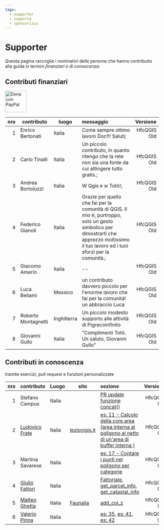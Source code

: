 ```yaml
---
tags:
  - supporter
  - supporta
  - sponsorizza
---
```


# Supporter

Questa pagina raccoglie i nominativi delle persone che hanno contribuito alla guida in termini _finanziari_ o di _conoscenza_:

## Contributi finanziari

<a href="https://www.paypal.me/pigrecoinfinito" target="_blank"><img width="70" src="https://raw.githubusercontent.com/gbvitrano/HfcQGIS/master/img/PayPal.png" class="immagonobox" Title="Dona con PayPal" alt="Dona con PayPal" /></a>

nro| contributo| luogo| messaggio | Versione
--:|-----------|------|:----------|---------:
1 | Enrico Bertonati|Italia |Come sempre ottimo lavoro Doc!!! Saluti; | HfcQGIS Old
2 | Carlo Tinalli|Italia |Un piccolo contributo, in quanto ritengo che la rete non sia una fonte da cui attingere tutto gratis.; | HfcQGIS Old
3 | Andrea Bortoluzzi|Italia |W Qgis e w Totò!; | HfcQGIS Old
4 | Federico Gianoli|Italia |Grazie per quello che fai per la comunità di QGIS. Il mio è, purtroppo, solo un gesto simbolico per dimostrarti che apprezzo moltissimo il tuo lavoro ed i tuoi sforzi per la comunità.; | HfcQGIS Old
5 | Giacomo Amerio|Italia|-- | HfcQGIS Old
6 | Luca Bellami | Messico|un contributo davvero piccolo per l'enorme lavoro che fai per la comunitá! un abbraccio Luca | HfcQGIS Old
7 | Roberto Montagnetti | Inghilterra | Un piccolo modesto supporto alle attività di Pigrecoinfinito | HfcQGIS Old
8 | Giovanni Gullo | Italia | "Complimenti Totò. Un saluto, Giovanni Gullo" | HfcQGIS Old

## Contributi in conoscenza

tramite esercizi, pull request e funzioni personalizzate

nro| contributo|Luogo | sito  |sezione | Versione
--:|-----------|------|-------|:-------|---------:
1 | Stefano Campus|Italia | |[PR update funzione concat()](https://github.com/pigreco/HfcQGIS/pull/7/commits/a106fb8564dae849536b09bbc1efe8bc32d05a2a) | HfcQGIS Old
2 | [Ludovico Frate](https://twitter.com/FrateLudovico?lang=it)|Italia|[lezionigis.it](https://www.lezionigis.it/)| [es: 11 - Calcolo della core area (area interna al poligono al netto di un'area di buffer interna )](esempi/core_area.md) | HfcQGIS Old
3 | Martina Savarese| Italia||[es: 17 - Contare i punti nel poligono per categorie](esempi/punti_in_poligoni_categorie.md) | HfcQGIS Old
4 |[Giulio Fattori](https://github.com/Korto19)| Italia||[Fattoriale](gr_funzioni/custom/custom_unico.md/#fattoriale), [get_parcel_info](gr_funzioni/custom/custom_unico.md/#get_parcel_info), [get_catastal_info](gr_funzioni/custom/custom_unico.md/#get_catastal_info) | HfcQGIS Old
5 |[Matteo Ghetta](https://github.com/ghtmtt)| Italia|[Faunalia](https://www.faunalia.eu/it/)|[add_col_z](https://hfcqgis.opendatasicilia.it/esempi/add_col_z/) | HfcQGIS Old
6 |[Valerio Pinna](https://www.facebook.com/valerio.pinna.5811)| Italia||[es: 35](esempi/generalizzare_linee.md), [es: 41](esempi/etichettare_itinerario_elenco_comuni_attraversati.md), [es: 42](esempi/etichette_formattate_diversi_stili.md) | HfcQGIS Old
